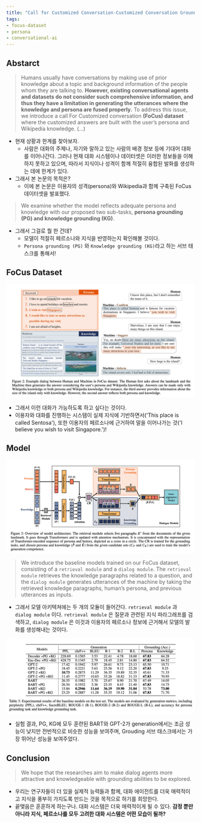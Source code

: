 ```yaml
---
title: "Call for Customized Conversation-Customized Conversation Grounding Persona and Knowledge"
tags: 
- focus-dataset
- persona
- conversational-ai
---
```


## Abstarct
> Humans usually have conversations by making use of prior knowledge about a topic and background information of the people whom they are talking to. **However, existing conversational agents and datasets do not consider such comprehensive information, and thus they have a limitation in generating the utterances where the knowledge and persona are fused properly.** To address this issue, we introduce a call For Customized conversation **(FoCus) dataset** where the customized answers are built with the user’s persona and Wikipedia knowledge. (...)
- 현재 상황과 한계를 찾아보자. 
	- 사람은 대화의 주제나, 자기와 말하고 있는 사람의 배경 정보 등에 기대어 대화를 이어나간다. 그러나 현재 대화 시스템이나 데이터셋은 이러한 정보들을 이해하지 못하고 있으며, 따라서 지식이나 성격이 함께 적절히 융합된 발화를 생성하는 데에 한계가 있다. 
- 그래서 본 논문의 목적은?
	- 이에 본 논문은 이용자의 성격(persona)와 Wikipedia과 함께 구축된 FoCus 데이터셋을 발표했다.

> We examine whether the model reflects adequate persona and knowledge with our proposed two sub-tasks, **persona grounding (PG) and knowledge grounding (KG)**.
- 그래서 그걸로 뭘 한 건데?
	- 모델이 적절히 페르소나와 지식을 반영하는지 확인해볼 것이다. 
	- `Persona grounding (PG)` 와 `Knowledge grounding (KG)`라고 하는 서브 태스크를 통해서!

## FoCus Dataset

![Figure 2: Example dialog between Human and Machine in FoCus dataset](notes/images/Example-dialog.png)
- 그래서 이런 대화가 가능하도록 하고 싶다는 것이다. 
- 이용자와 대화를 진행하는 시스템이 실제 지식에 기반하면서('This place is called Sentosa'), 또한 이용자의 페르소나에 근거하여 말을 이어나가는 것('I believe you wish to visit Singapore.')!

## Model

![](notes/images/Overview-of-model.png)
> We introduce the baseline models trained on our FoCus dataset, consisting of a `retrieval module` and a `dialog module`. The `retrieval module` retrieves the knowledge paragraphs related to a question, and the `dialog module` generates utterances of the machine by taking the retrieved knowledge paragraphs, human’s persona, and previous utterances as inputs.
- 그래서 모델 아키텍쳐에는 두 개의 모듈이 들어간다. `retrieval module` 과 `dialog module` 이다. `retrieval module` 은 질문과 관련된 지식 파라그래프를 검색하고, `dialog module` 은 이것과 이용자의 페르소나 정보에 근거해서 모델의 발화를 생성해내는 것이다.

![Table 3: Experimental results](notes/images/Experimental-results.png)
- 실험 결과, PG, KG에 모두 훈련된 BART와 GPT-2가 generation에서는 조금 성능이 낮지만 전반적으로 비슷한 성능을 보여주며, Grouding 서브 태스크에서는 가장 뛰어난 성능을 보여주었다. 

## Conclusion
> We hope that the researches aim to make dialog agents more attractive and knowledgeable with grounding abilities to be explored.
- 우리는 연구자들이 더 있을 실제적 능력들과 함께, 대화 에이전트를 더욱 매력적이고 지식을 풍부히 가지도록 만드는 것을 목적으로 하기를 희망한다. 
- 끝맺음은 훈훈하게 하는구나. 대화 시스템은 더욱 매력적이게 될 수 있다. **감정 뿐만 아니라 지식, 페르소나를 모두 고려한 대화 시스템은 어떤 모습이 될까?**